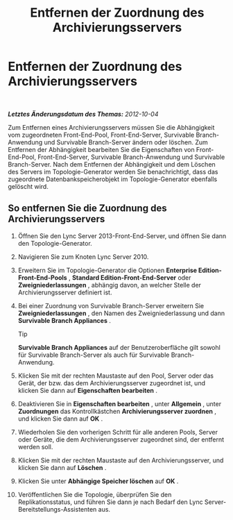 ﻿---
title: Entfernen der Zuordnung des Archivierungsservers
TOCTitle: Entfernen der Zuordnung des Archivierungsservers
ms:assetid: dabac157-71ee-4afe-b0b6-4a083d165ffb
ms:mtpsurl: https://technet.microsoft.com/de-de/library/JJ721903(v=OCS.15)
ms:contentKeyID: 49890967
ms.date: 05/19/2016
mtps_version: v=OCS.15
ms.translationtype: HT
---

# Entfernen der Zuordnung des Archivierungsservers

 

_**Letztes Änderungsdatum des Themas:** 2012-10-04_

Zum Entfernen eines Archivierungsservers müssen Sie die Abhängigkeit vom zugeordneten Front-End-Pool, Front-End-Server, Survivable Branch-Anwendung und Survivable Branch-Server ändern oder löschen. Zum Entfernen der Abhängigkeit bearbeiten Sie die Eigenschaften von Front-End-Pool, Front-End-Server, Survivable Branch-Anwendung und Survivable Branch-Server. Nach dem Entfernen der Abhängigkeit und dem Löschen des Servers im Topologie-Generator werden Sie benachrichtigt, dass das zugeordnete Datenbankspeicherobjekt im Topologie-Generator ebenfalls gelöscht wird.

## So entfernen Sie die Zuordnung des Archivierungsservers

1.  Öffnen Sie den Lync Server 2013-Front-End-Server, und öffnen Sie dann den Topologie-Generator.

2.  Navigieren Sie zum Knoten Lync Server 2010.

3.  Erweitern Sie im Topologie-Generator die Optionen **Enterprise Edition-Front-End-Pools** , **Standard Edition-Front-End-Server** oder **Zweigniederlassungen** , abhängig davon, an welcher Stelle der Archivierungsserver definiert ist.

4.  Bei einer Zuordnung von Survivable Branch-Server erweitern Sie **Zweigniederlassungen** , den Namen des Zweigniederlassung und dann **Survivable Branch Appliances** .
    

    > [!TIP]
    > <STRONG>Survivable Branch Appliances</STRONG> auf der Benutzeroberfläche gilt sowohl für Survivable Branch-Server als auch für Survivable Branch-Anwendung.



5.  Klicken Sie mit der rechten Maustaste auf den Pool, Server oder das Gerät, der bzw. das dem Archivierungsserver zugeordnet ist, und klicken Sie dann auf **Eigenschaften bearbeiten** .

6.  Deaktivieren Sie in **Eigenschaften bearbeiten** , unter **Allgemein** , unter **Zuordnungen** das Kontrollkästchen **Archivierungsserver zuordnen** , und klicken Sie dann auf **OK** .

7.  Wiederholen Sie den vorherigen Schritt für alle anderen Pools, Server oder Geräte, die dem Archivierungsserver zugeordnet sind, der entfernt werden soll.

8.  Klicken Sie mit der rechten Maustaste auf den Archivierungsserver, und klicken Sie dann auf **Löschen** .

9.  Klicken Sie unter **Abhängige Speicher löschen** auf **OK** .

10. Veröffentlichen Sie die Topologie, überprüfen Sie den Replikationsstatus, und führen Sie dann je nach Bedarf den Lync Server-Bereitstellungs-Assistenten aus.

